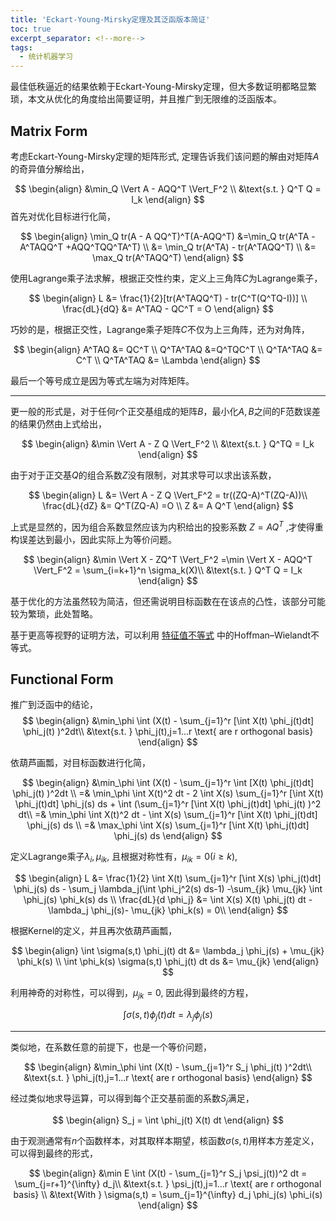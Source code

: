 ```yaml
---
title: 'Eckart-Young-Mirsky定理及其泛函版本简证'
toc: true
excerpt_separator: <!--more-->
tags:
  - 统计机器学习
---
```




最佳低秩逼近的结果依赖于Eckart-Young-Mirsky定理，但大多数证明都略显繁琐，本文从优化的角度给出简要证明，并且推广到无限维的泛函版本。



<!--more-->



## Matrix Form

考虑Eckart-Young-Mirsky定理的矩阵形式, 定理告诉我们该问题的解由对矩阵$A$的奇异值分解给出，



$$
\begin{align}
&\min_Q \Vert A - AQQ^T \Vert_F^2 \\
&\text{s.t. }  Q^T Q = I_k 
\end{align}
$$
首先对优化目标进行化简，


$$
\begin{align}
\min_Q tr(A - A QQ^T)^T(A-AQQ^T) &=\min_Q tr(A^TA - A^TAQQ^T +AQQ^TQQ^TA^T) \\
&= \min_Q tr(A^TA) - tr(A^TAQQ^T) \\
&= \max_Q tr(A^TAQQ^T)
\end{align}
$$


使用Lagrange乘子法求解，根据正交性约束，定义上三角阵$C$为Lagrange乘子，


$$
\begin{align}
L &= \frac{1}{2}[tr(A^TAQQ^T) - tr(C^T(Q^TQ-I))] \\
\frac{dL}{dQ} &= A^TAQ - QC^T = O
\end{align}
$$


巧妙的是，根据正交性，Lagrange乘子矩阵$C$不仅为上三角阵，还为对角阵，


$$
\begin{align}
A^TAQ &= QC^T \\
Q^TA^TAQ &=Q^TQC^T \\
Q^TA^TAQ &= C^T \\
Q^TA^TAQ &= \Lambda
\end{align}
$$


最后一个等号成立是因为等式左端为对阵矩阵。

---

更一般的形式是，对于任何$r$个正交基组成的矩阵$B$，最小化$A,B$之间的F范数误差的结果仍然由上式给出，


$$
\begin{align}
&\min \Vert A - Z Q \Vert_F^2 \\
&\text{s.t. } Q^TQ = I_k 
\end{align}
$$


由于对于正交基$Q$的组合系数$Z$没有限制，对其求导可以求出该系数，


$$
\begin{align}
L &= \Vert A - Z Q \Vert_F^2 = tr((ZQ-A)^T(ZQ-A))\\
\frac{dL}{dZ} &= Q^T(ZQ-A) =O \\
Z &= A Q^T
\end{align}
$$


上式是显然的，因为组合系数显然应该为内积给出的投影系数 $Z=AQ^T$ ,才使得重构误差达到最小，因此实际上为等价问题。


$$
\begin{align}
&\min \Vert X - ZQ^T \Vert_F^2 =\min \Vert X - AQQ^T \Vert_F^2 = \sum_{i=k+1}^n \sigma_k(X)\\
&\text{s.t. }  Q^T Q = I_k 
\end{align}
$$


基于优化的方法虽然较为简洁，但还需说明目标函数在在该点的凸性，该部分可能较为繁琐，此处暂略。

基于更高等视野的证明方法，可以利用 [特征值不等式](https://truenobility303.github.io/Low-Rank-Approximation/) 中的Hoffman–Wielandt不等式。

## Functional Form

推广到泛函中的结论，
$$
\begin{align}
&\min_\phi  \int (X(t) -  \sum_{j=1}^r [\int X(t) \phi_j(t)dt] \phi_j(t) )^2dt\\
&\text{s.t. } \phi_j(t),j=1...r \text{ are r orthogonal basis} 
\end{align}
$$


依葫芦画瓢，对目标函数进行化简，


$$
\begin{align}
&\min_\phi \int (X(t) -  \sum_{j=1}^r \int [X(t) \phi_j(t)dt] \phi_j(t) )^2dt  \\
=& \min_\phi \int X(t)^2 dt - 2 \int X(s)  \sum_{j=1}^r [\int X(t) \phi_j(t)dt] \phi_j(s) ds + \int (\sum_{j=1}^r [\int X(t) \phi_j(t)dt] \phi_j(t) )^2 dt\\
=& \min_\phi \int X(t)^2 dt - \int X(s)  \sum_{j=1}^r [\int X(t) \phi_j(t)dt] \phi_j(s) ds \\
=& \max_\phi \int X(s)  \sum_{j=1}^r [\int X(t) \phi_j(t)dt] \phi_j(s) ds
\end{align}
$$



定义Lagrange乘子$\lambda_i,\mu_{ik}$,  且根据对称性有，$\mu_{ik}=0(i\ge k)$,

$$
\begin{align}
L &= \frac{1}{2} \int X(t)  \sum_{j=1}^r [\int X(s) \phi_j(t)dt] \phi_j(s) ds - \sum_j \lambda_j(\int \phi_j^2(s) ds-1)  -\sum_{jk} \mu_{jk} \int \phi_j(s) \phi_k(s) ds \\
\frac{dL}{d \phi_j} &= \int X(s) X(t) \phi_j(t) dt - \lambda_j \phi_j(s)- \mu_{jk} \phi_k(s) = 0\\
\end{align}
$$



根据Kernel的定义，并且再次依葫芦画瓢，

$$
\begin{align}
\int \sigma(s,t) \phi_j(t) dt &= \lambda_j \phi_j(s) + \mu_{jk} \phi_k(s) \\
\int \phi_k(s) \sigma(s,t) \phi_j(t) dt ds &=  \mu_{jk} 
\end{align}
$$



利用神奇的对称性，可以得到，$\mu_{jk} = 0$, 因此得到最终的方程，


$$
\int \sigma(s,t) \phi_j(t) dt = \lambda_j \phi_j(s)
$$

---

类似地，在系数任意的前提下，也是一个等价问题，


$$
\begin{align}
&\min_\phi  \int (X(t) -  \sum_{j=1}^r S_j \phi_j(t) )^2dt\\
&\text{s.t. } \phi_j(t),j=1...r \text{ are r orthogonal basis} 
\end{align}
$$


经过类似地求导运算，可以得到每个正交基前面的系数$S_j$满足，


$$
\begin{align}
S_j = \int \phi_j(t) X(t) dt 
\end{align}
$$


由于观测通常有$n$个函数样本，对其取样本期望，核函数$\sigma(s,t)$用样本方差定义，可以得到最终的形式，


$$
\begin{align}
&\min E \int (X(t) - \sum_{j=1}^r S_j \psi_j(t))^2 dt = \sum_{j=r+1}^{\infty} d_j\\
&\text{s.t. } \psi_j(t),j=1...r \text{ are r orthogonal basis} \\
&\text{With }  \sigma(s,t) = \sum_{j=1}^{\infty} d_j \phi_j(s) \phi_i(s) 
\end{align}
$$
